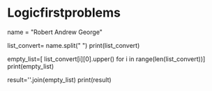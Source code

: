 # Logicfirstproblems

name = "Robert Andrew George"

list_convert= name.split(" ")
print(list_convert)

empty_list=[ list_convert[i][0].upper() for i in range(len(list_convert))]
print(empty_list)

result=''.join(empty_list)
print(result)
    

